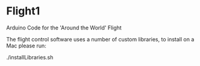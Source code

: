 Flight1
=======

Arduino Code for the 'Around the World' Flight

The flight control software uses a number of custom libraries, to install on a Mac please run:

./installLibraries.sh
